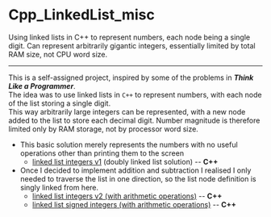 # Cpp_LinkedList_misc
Using linked lists in C++ to represent numbers, each node being a single digit. Can represent arbitrarily gigantic integers, essentially limited by total RAM size, not CPU word size.  

---

This is a self-assigned project, inspired by some of the problems in _**Think Like a Programmer**_.  
The idea was to use linked lists in `C++` to represent numbers, with each node of the list storing a single digit.  
This way arbitrarily large integers can be represented, with a new node added to the list to store each decimal digit. Number magnitude is therefore limited only by RAM storage, not by processor word size.  

  * This basic solution merely represents the numbers with no useful operations other than printing them to the screen
    * [linked list integers v1](Double-Linked-List-Numbers/TLAP_double_linked_list_numbers.cpp) (doubly linked list solution) -- **C++**
  * Once I decided to implement addition and subtraction I realised I only needed to traverse the list in one direction, so the list node definition is singly linked from here.
    * [linked list integers v2 (with arithmetic operations)](Linked-List-Numbers/TLAP_linked_list_numbers.cpp) -- **C++**
    * [linked list signed integers (with arithmetic operations)](Linked-List-Numbers-Signed) -- **C++**